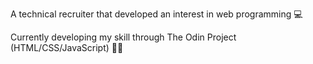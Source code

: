 A technical recruiter that developed an interest in web programming 💻

Currently developing my skill through The Odin Project (HTML/CSS/JavaScript) 👨‍💻
<!---
crawdaddy97/crawdaddy97 is a ✨ special ✨ repository because its `README.md` (this file) appears on your GitHub profile.
You can click the Preview link to take a look at your changes.
--->
